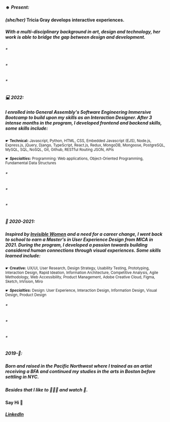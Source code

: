 ##### ☻ **Present:**
#### *(she/her)* Tricia Gray develops interactive experiences.
##### With a multi-disciplinary background in art, design and technology, her work is able to bridge the gap between design and development.
###### *
###### *
###### *
##### 💻 **2022:** 
##### I enrolled into General Assembly's Software Engineering Immersive Bootcamp to build upon my skills as an Interaction Designer. After 3 intense months in the program, I developed frontend and backend skills, some skills include:

<sub>☛ **Technical:** Javascript, Python, HTML, CSS, Embedded Javascript (EJS), Node.js, Express.js, jQuery, Django, TypeScript, React.js, Redux, MongoDB, Mongoose, PostgreSQL, MySQL, SQL, NoSQL, Git, Github, RESTful Routing JSON, APIs</sub>

<sub>☛ ***Specialties:*** Programming: Web applications, Object-Oriented Programming, Fundamental Data Structures</sub>

###### *
###### *
###### *
##### 🫶 **2020-2021:** 
##### Inspired by [Invisible Women](https://bookshop.org/p/books/invisible-women-data-bias-in-a-world-designed-for-men-caroline-criado-perez/15136602?ean=9781419735219) and a need for a career change, I went back to school to earn a Master's in User Experience Design from MICA in 2021. During the program, I developed a passion towards building considered human connections through visual experiences. Some skills learned include:

<sub>☛ **Creative:** UX/UI, User Research, Design Strategy, Usability Testing, Prototyping, Interaction Design, Rapid Ideation, Information Architecture, Competitive Analysis, Agile Methodology, Web Accessibility, Product Management, Adobe Creative Cloud, Figma, Sketch, InVision, Miro</sub>

<sub>☛ ***Specialties:*** Design: User Experience, Interaction Design, Information Design, Visual Design, Product Design</sub>

###### *
###### *
###### *
##### **2019-🥚:**
##### Born and raised in the Pacific Northwest where I trained as an artist receiving a BFA and continued my studies in the arts in Boston before settling in NYC. 


##### Besides that I like to 🏃🏻‍♀️ and watch 🎥.

#### Say Hi 👋
##### [LinkedIn](https://www.linkedin.com/in/tgray-nyc/)
